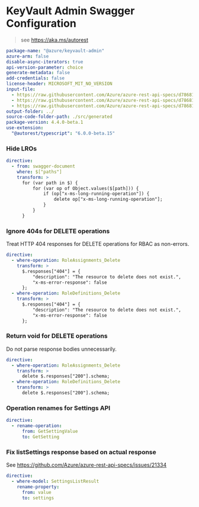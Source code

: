 # KeyVault Admin Swagger Configuration

> see https://aka.ms/autorest

```yaml
package-name: "@azure/keyvault-admin"
azure-arm: false
disable-async-iterators: true
api-version-parameter: choice
generate-metadata: false
add-credentials: false
license-header: MICROSOFT_MIT_NO_VERSION
input-file:
  - https://raw.githubusercontent.com/Azure/azure-rest-api-specs/d78681a9d322bbd8d33ecaad7e6aaa2d513513b4/specification/keyvault/data-plane/Microsoft.KeyVault/preview/7.4-preview.1/rbac.json
  - https://raw.githubusercontent.com/Azure/azure-rest-api-specs/d78681a9d322bbd8d33ecaad7e6aaa2d513513b4/specification/keyvault/data-plane/Microsoft.KeyVault/preview/7.4-preview.1/backuprestore.json
  - https://raw.githubusercontent.com/Azure/azure-rest-api-specs/d78681a9d322bbd8d33ecaad7e6aaa2d513513b4/specification/keyvault/data-plane/Microsoft.KeyVault/preview/7.4-preview.1/settings.json
output-folder: ../
source-code-folder-path: ./src/generated
package-version: 4.4.0-beta.1
use-extension:
  "@autorest/typescript": "6.0.0-beta.15"
```

### Hide LROs

```yaml
directive:
  - from: swagger-document
    where: $["paths"]
    transform: >
      for (var path in $) {
          for (var op of Object.values($[path])) {
              if (op["x-ms-long-running-operation"]) {
                  delete op["x-ms-long-running-operation"];
              }
          }
      }
```

### Ignore 404s for DELETE operations

Treat HTTP 404 responses for DELETE operations for RBAC as non-errors.

```yaml
directive:
  - where-operation: RoleAssignments_Delete
    transform: >
      $.responses["404"] = {
          "description": "The resource to delete does not exist.",
          "x-ms-error-response": false
      };
  - where-operation: RoleDefinitions_Delete
    transform: >
      $.responses["404"] = {
          "description": "The resource to delete does not exist.",
          "x-ms-error-response": false
      };
```

### Return void for DELETE operations

Do not parse response bodies unnecessarily.

```yaml
directive:
  - where-operation: RoleAssignments_Delete
    transform: >
      delete $.responses["200"].schema;
  - where-operation: RoleDefinitions_Delete
    transform: >
      delete $.responses["200"].schema;
```

### Operation renames for Settings API

```yaml
directive:
  - rename-operation:
      from: GetSettingValue
      to: GetSetting
```

### Fix listSettings response based on actual response

See https://github.com/Azure/azure-rest-api-specs/issues/21334

```yaml
directive:
  - where-model: SettingsListResult
    rename-property:
      from: value
      to: settings
```
